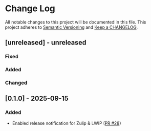 # Change Log

All notable changes to this project will be documented in this file. This project adheres to [Semantic Versioning](http://semver.org/) and [Keep a CHANGELOG](http://keepachangelog.com/).

## [unreleased] - unreleased

### Fixed


### Added


### Changed


## [0.1.0] - 2025-09-15

### Added

- Enabled release notification for Zulip & LWIP ([PR #28](https://github.com/redvers/pony-odbc/pull/28))

